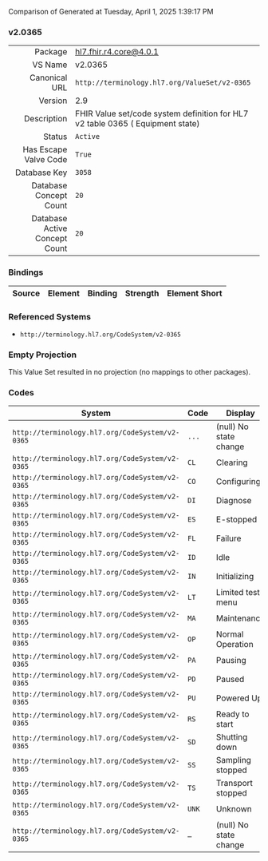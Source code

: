 Comparison of 
Generated at Tuesday, April 1, 2025 1:39:17 PM

### v2.0365

|      |     |
| ---: | --- |
| Package | hl7.fhir.r4.core@4.0.1 |
| VS Name | v2.0365 |
| Canonical URL | `http://terminology.hl7.org/ValueSet/v2-0365` |
| Version | 2.9 |
| Description | FHIR Value set/code system definition for HL7 v2 table 0365 ( Equipment state) |
| Status | `Active` |
| Has Escape Valve Code | `True` |
| Database Key | `3058` |
| Database Concept Count | `20` |
| Database Active Concept Count | `20` |
### Bindings

| Source | Element | Binding | Strength | Element Short |
| ------ | ------- | ------- | -------- | ------------- |

### Referenced Systems

* `http://terminology.hl7.org/CodeSystem/v2-0365`
### Empty Projection

This Value Set resulted in no projection (no mappings to other packages).

### Codes

| System | Code | Display |
| ------ | ---- | ------- |
| `http://terminology.hl7.org/CodeSystem/v2-0365` | `...` | (null) No state change |
| `http://terminology.hl7.org/CodeSystem/v2-0365` | `CL` | Clearing |
| `http://terminology.hl7.org/CodeSystem/v2-0365` | `CO` | Configuring |
| `http://terminology.hl7.org/CodeSystem/v2-0365` | `DI` | Diagnose |
| `http://terminology.hl7.org/CodeSystem/v2-0365` | `ES` | E-stopped |
| `http://terminology.hl7.org/CodeSystem/v2-0365` | `FL` | Failure |
| `http://terminology.hl7.org/CodeSystem/v2-0365` | `ID` | Idle |
| `http://terminology.hl7.org/CodeSystem/v2-0365` | `IN` | Initializing |
| `http://terminology.hl7.org/CodeSystem/v2-0365` | `LT` | Limited test menu |
| `http://terminology.hl7.org/CodeSystem/v2-0365` | `MA` | Maintenance |
| `http://terminology.hl7.org/CodeSystem/v2-0365` | `OP` | Normal Operation |
| `http://terminology.hl7.org/CodeSystem/v2-0365` | `PA` | Pausing |
| `http://terminology.hl7.org/CodeSystem/v2-0365` | `PD` | Paused |
| `http://terminology.hl7.org/CodeSystem/v2-0365` | `PU` | Powered Up |
| `http://terminology.hl7.org/CodeSystem/v2-0365` | `RS` | Ready to start |
| `http://terminology.hl7.org/CodeSystem/v2-0365` | `SD` | Shutting down |
| `http://terminology.hl7.org/CodeSystem/v2-0365` | `SS` | Sampling stopped |
| `http://terminology.hl7.org/CodeSystem/v2-0365` | `TS` | Transport stopped |
| `http://terminology.hl7.org/CodeSystem/v2-0365` | `UNK` | Unknown |
| `http://terminology.hl7.org/CodeSystem/v2-0365` | `…` | (null) No state change |
